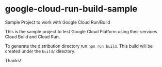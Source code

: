 # google-cloud-run-build-sample
Sample Project to work with Google Cloud Run/Build

This is the sample project to test Google Cloud Platform using their services Cloud Build and Cloud Run.

To generate the distribution directory run `npm run build`. This build will be created under the `build/` directory.

Thanks!
